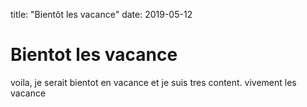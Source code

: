 title: "Bientôt les vacance"
date: 2019-05-12

# Bientot les vacance

voila, je serait bientot en vacance et je suis tres content.
vivement les vacance
